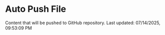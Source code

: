 # Auto Push File

Content that will be pushed to GitHub repository.
Last updated: 07/14/2025, 09:53:09 PM